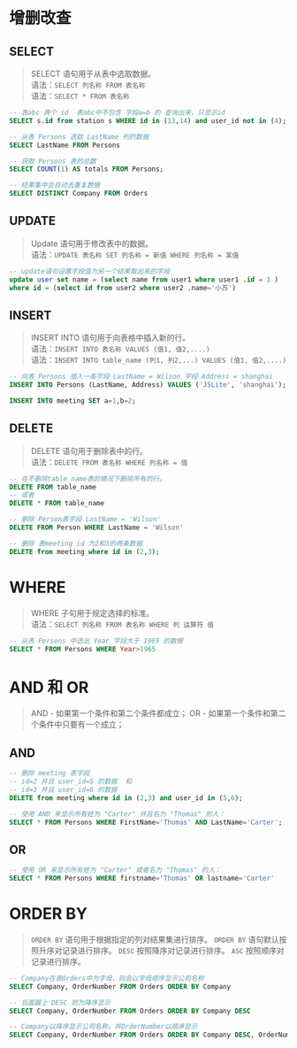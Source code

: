 
# 增删改查

## SELECT

> SELECT 语句用于从表中选取数据。  
> 语法：`SELECT 列名称 FROM 表名称`  
> 语法：`SELECT * FROM 表名称`  

```sql
-- 表abc 两个 id  表abc中不包含 字段a=b 的 查询出来，只显示id
SELECT s.id from station s WHERE id in (13,14) and user_id not in (4);

-- 从表 Persons 选取 LastName 列的数据
SELECT LastName FROM Persons

-- 获取 Persons 表的总数
SELECT COUNT(1) AS totals FROM Persons;

-- 结果集中会自动去重复数据
SELECT DISTINCT Company FROM Orders 
```

## UPDATE

> Update 语句用于修改表中的数据。  
> 语法：`UPDATE 表名称 SET 列名称 = 新值 WHERE 列名称 = 某值`  

```sql 
-- update语句设置字段值为另一个结果取出来的字段
update user set name = (select name from user1 where user1 .id = 1 )
where id = (select id from user2 where user2 .name='小苏')
```


## INSERT

> INSERT INTO 语句用于向表格中插入新的行。  
> 语法：`INSERT INTO 表名称 VALUES (值1, 值2,....)`  
> 语法：`INSERT INTO table_name (列1, 列2,...) VALUES (值1, 值2,....)`  

```sql
-- 向表 Persons 插入一条字段 LastName = Wilson 字段 Address = shanghai
INSERT INTO Persons (LastName, Address) VALUES ('JSLite', 'shanghai');

INSERT INTO meeting SET a=1,b=2;
```

## DELETE

> DELETE 语句用于删除表中的行。  
> 语法：`DELETE FROM 表名称 WHERE 列名称 = 值`  

```sql
-- 在不删除table_name表的情况下删除所有的行。
DELETE FROM table_name
-- 或者
DELETE * FROM table_name

-- 删除 Person表字段 LastName = 'Wilson' 
DELETE FROM Person WHERE LastName = 'Wilson' 

-- 删除 表meeting id 为2和3的两条数据
DELETE from meeting where id in (2,3);
```

# WHERE

> WHERE 子句用于规定选择的标准。  
> 语法：`SELECT 列名称 FROM 表名称 WHERE 列 运算符 值`  

```sql 
-- 从表 Persons 中选出 Year 字段大于 1965 的数据
SELECT * FROM Persons WHERE Year>1965
```

# AND 和 OR

> AND - 如果第一个条件和第二个条件都成立；
> OR - 如果第一个条件和第二个条件中只要有一个成立；

## AND

```sql 
-- 删除 meeting 表字段 
-- id=2 并且 user_id=5 的数据  和
-- id=3 并且 user_id=6 的数据 
DELETE from meeting where id in (2,3) and user_id in (5,6);

-- 使用 AND 来显示所有姓为 "Carter" 并且名为 "Thomas" 的人：
SELECT * FROM Persons WHERE FirstName='Thomas' AND LastName='Carter';
```

## OR

```sql 
-- 使用 OR 来显示所有姓为 "Carter" 或者名为 "Thomas" 的人：
SELECT * FROM Persons WHERE firstname='Thomas' OR lastname='Carter'
```

# ORDER BY

> `ORDER BY` 语句用于根据指定的列对结果集进行排序。
> `ORDER BY` 语句默认按照升序对记录进行排序。
> `DESC` 按照降序对记录进行排序。
> `ASC` 按照顺序对记录进行排序。

```sql
-- Company在表Orders中为字母，则会以字母顺序显示公司名称
SELECT Company, OrderNumber FROM Orders ORDER BY Company

-- 后面跟上 DESC 则为降序显示
SELECT Company, OrderNumber FROM Orders ORDER BY Company DESC

-- Company以降序显示公司名称，并OrderNumber以顺序显示
SELECT Company, OrderNumber FROM Orders ORDER BY Company DESC, OrderNumber ASC
```